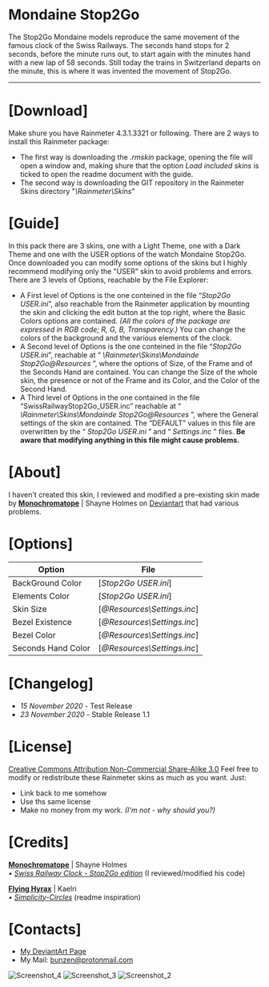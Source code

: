 # __Mondaine Stop2Go__
The Stop2Go Mondaine models reproduce the same movement of the famous clock of the Swiss Railways. The seconds hand stops for 2 seconds, before the minute runs out, to start again with the minutes hand with a new lap of 58 seconds. Still today the trains in Switzerland departs on the minute, this is where it was invented the movement of Stop2Go.

----

# [Download]
Make shure you have Rainmeter 4.3.1.3321 or following.
There are 2 ways to install this Rainmeter package:
 - The first way is downloading the *.rmskin* package, opening the file will open a window and, making shure that the option *Load included skins* is ticked to open the readme document with the guide.
 - The second way is downloading the GIT repository in the Rainmeter Skins directory "*\Rainmeter\Skins*"

# [Guide]
In this pack there are 3 skins, one with a Light Theme, one with a Dark Theme and one with the USER options of the watch Mondaine Stop2Go.
Once downloaded you can modify some options of the skins but I highly recommend modifying only the "USER" skin to avoid problems and errors. There are 3 levels of Options, reachable by the File Explorer:
 - A First level of Options is the one conteined in the file “*Stop2Go USER.ini*”, also reachable from the Rainmeter application by mounting the skin and clicking the edit button at the top right, where the Basic Colors options are contained. *(All the colors of the package are expressed in RGB code; R, G, B, Transparency.)* You can change the colors of the background and the various elements of the clock.
 - A Second level of Options is the one conteined in the file “*Stop2Go USER.ini*”, reachable at “ *\Rainmeter\Skins\Mondainde Stop2Go\@Resources* ”, where the options of Size, of the Frame and of the Seconds Hand are contained. You can change the Size of the whole skin, the presence or not of the Frame and its Color, and the Color of the Second Hand.
 - A Third level of Options in the one contained in the file “SwissRailwayStop2Go_USER.inc” reachable at “ *\Rainmeter\Skins\Mondainde Stop2Go\@Resources* ”, where the General settings of the skin are contained. The “DEFAULT” values in this file are overwritten by the “ *Stop2Go USER.ini* ” and “ *Settings.inc* ” files. __Be aware that modifying anything in this file might cause problems.__ 
 
# [About]
I haven't created this skin, I reviewed and modified a pre-existing skin made by [**Monochromatope**](https://www.deviantart.com/monochromatope) | Shayne Holmes on [Deviantart](https://www.deviantart.com/) that had various problems.

# [Options]
| Option | File |
| ------ | ------ |
| BackGround Color | [*Stop2Go USER.ini*] |
| Elements Color | [*Stop2Go USER.ini*] |
| Skin Size | [*@Resources\Settings.inc*] |
| Bezel Existence | [*@Resources\Settings.inc*] |
| Bezel Color | [*@Resources\Settings.inc*] |
| Seconds Hand Color | [*@Resources\Settings.inc*] |

# [Changelog]
- *15 November 2020* - Test Release
- *23 November 2020* - Stable Release 1.1

# [License]
[Creative Commons Attribution Non-Commercial Share-Alike 3.0](http://creativecommons.org/licenses/by-nc-sa/3.0/)
Feel free to modify or redistribute these Rainmeter skins as much as you want. Just:
- Link back to me somehow
- Use ths same license
- Make no money from my work. *(I'm not - why should you?)*

# [Credits]
[**Monochromatope**](https://www.deviantart.com/monochromatope) | Shayne Holmes  
    • [*Swiss Railway Clock - Stop2Go edition*](https://www.deviantart.com/monochromatope/art/Swiss-Railway-Clock-Stop2Go-edition-592873114) (I reviewed/modified his code)

[**Flying Hyrax**](https://www.deviantart.com/flyinghyrax) | Kaelri  
    • [*Simplicity-Circles*](https://www.deviantart.com/flyinghyrax/art/Simplicity-Circles-223877982) (readme inspiration)

# [Contacts]
- [My DeviantArt Page](https://www.deviantart.com/bunz66)
- My Mail: [bunzen@protonmail.com](mailto:bunzen@protonmail.com)


![Screenshot_4](https://user-images.githubusercontent.com/66331265/100244186-f16b1b80-2f36-11eb-9a0b-582ee5d59965.png)
![Screenshot_3](https://user-images.githubusercontent.com/66331265/100244189-f29c4880-2f36-11eb-86cf-dbcfe2771630.png)
![Screenshot_2](https://user-images.githubusercontent.com/66331265/100244191-f29c4880-2f36-11eb-8118-5e6cb6c60f7d.png)
